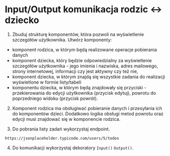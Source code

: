 # Input/Output komunikacja rodzic <-> dziecko

1. Zbuduj strukturę komponentów, która pozwoli na wyświetlenie szczegółów użytkownika. Utwórz komponenty:
- komponent rodzica, w którym będą realizowane operacje pobierania danych 
- komponent dziecka, który będzie odpowiedzialny za wyświetlenie szczegółów użytkownika - jego imienia i nazwiska, adres mailowego,
strony internetowej, informacji czy jest aktywny czy też nie,
- komponent dziecka, w którym znajdą się wszystkie zadania do realizacji wyświetlone w formie listy/tabeli
- komponentu dziecka, w którym będą znajdowały się przyciski - przekierowania do edycji użytkownika (przycisk edytuj), powrotu do poprzedniego
widoku (przycisk powrót).

2. Komponent rodzica ma obsługiwać pobieranie danych i przesyłania ich do komponentów dzieci. Dodatkowo logika obsługi 
metod powrotu oraz edycji musi znajdować się w komponencie rodzica.

3. Do pobrania listy zadań wykorzystaj endpoint.

```https://jsonplaceholder.typicode.com/users/5/todos```

4. Do komunikacji wykorzystaj dekoratory `Input()` `Output()`.
